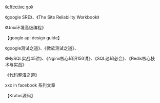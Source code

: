 [《effective go》](https://golang.org/doc/effective_go)

《google SRE》、《The Site Reliability Workbook》

《Unix环境高级编程》

【google api design guide】

《google测试之道》、《微软测试之道》、

《MySQL实战45讲》、《Nginx核心知识150讲》、《SQL必知必会》、《Redis核心技术与实战》

《代码整洁之道》

xxx in facebook 系列文章

【Kratos源码】